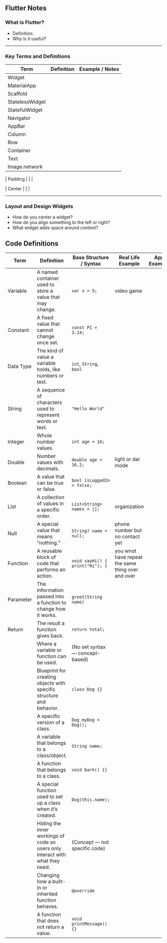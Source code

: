 ## Flutter Notes

### What is Flutter?
- Definition:
- Why is it useful?

---

### Key Terms and Definitions

| Term             | Definition                                      | Example / Notes                          |
|------------------|--------------------------------------------------|-------------------------------------------|
| Widget           |                                                  |                                           |
| MaterialApp      |                                                  |                                           |
| Scaffold         |                                                  |                                           |
| StatelessWidget  |                                                  |                                           |
| StatefulWidget   |                                                  |                                           |
| Navigator        |                                                  |                                           |
| AppBar           |                                                  |                                           |
| Column           |                                                  |                                           |
| Row              |                                                  |                                           |
| Container        |                                                  |                                           |
| Text             |                                                  |                                           |
| Image.network    |                                                  |                                           |

| Padding    |                    |                     |

| Center |                        |                     |

---

### Layout and Design Widgets
- How do you center a widget?
- How do you align something to the left or right?
- What widget adds space around content?






























 
 ## Code Definitions

 | Term | Definition | Base Structure / Syntax | Real Life Example | App Example |
|-------|------------|--------------------------|-------------------|-------------|
|Variable| A named container used to store a value that may change. | `var x = 5;` | video game||
|Constant| A fixed value that cannot change once set. | `const PI = 3.14;` |||
|Data Type| The kind of value a variable holds, like numbers or text. | `int`, `String`, `bool` |||
|String| A sequence of characters used to represent words or text. | `"Hello World"` |||
|Integer| Whole number values. | `int age = 16;` |||
|Double| Number values with decimals. | `double age = 16.2;` |light or dar mode||
|Boolean| A value that can be true or false. | `bool isLoggedIn = false;` |||
| List | A collection of values in a specific order. | `List<String> names = [];` |organization ||
| Null | A special value that means “nothing.” | `String? name = null;` |phone number but no contact yet||
|Function| A reusable block of code that performs an action. | `void sayHi() { print("Hi"); }` |you wnot have repeat the same thing over and over||
|Parameter| The information passed into a function to change how it works. | `greet(String name)` |||
|Return| The result a function gives back. | `return total;` |||
|      | Where a variable or function can be used. | (No set syntax — concept-based) |||
|      | Blueprint for creating objects with specific structure and behavior. | `class Dog {}` |||
|      | A specific version of a class. | `Dog myDog = Dog();` |||
|      | A variable that belongs to a class/object. | `String name;` |||
|      | A function that belongs to a class. | `void bark() {}` |||
|      | A special function used to set up a class when it’s created. | `Dog(this.name);` |||
|      | Hiding the inner workings of code so users only interact with what they need. | (Concept — not specific code) |||
|      | Changing how a built-in or inherited function behaves. | `@override` |||
|      | A function that does not return a value. | `void printMessage() {}` |||


